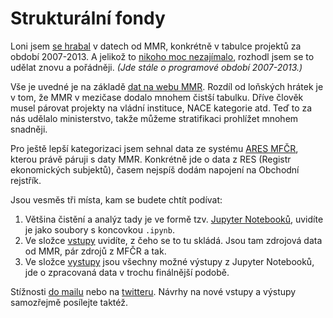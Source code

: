 # Strukturální fondy
Loni jsem [se hrabal](https://gist.github.com/kokes/052cc2a63e6366fc92b1) v datech od MMR, konkrétně v tabulce projektů za období 2007-2013. A jelikož to [nikoho moc nezajímalo](https://twitter.com/kondrej/status/604406720471961600), rozhodl jsem se to udělat znovu a pořádněji. *(Jde stále o programové období 2007-2013.)*

Vše je uvedné je na základě [dat na webu MMR](http://www.strukturalni-fondy.cz/cs/Informace-o-cerpani/Seznamy-prijemcu). Rozdíl od loňských hrátek je v tom, že MMR v mezičase dodalo mnohem čistší tabulku. Dříve člověk musel párovat projekty na vládní instituce, NACE kategorie atd. Teď to za nás udělalo ministerstvo, takže můžeme stratifikaci prohlížet mnohem snadněji.

Pro ještě lepší kategorizaci jsem sehnal data ze systému [ARES MFČR](http://wwwinfo.mfcr.cz/ares/ares.html.cz), kterou právě páruji s daty MMR. Konkrétně jde o data z RES (Registr ekonomických subjektů), časem nejspíš dodám napojení na Obchodní rejstřík.

Jsou vesměs tři místa, kam se budete chtít podívat:
1. Většina čistění a analýz tady je ve formě tzv. [Jupyter Notebooků](http://jupyter.org/), uvidíte je jako soubory s koncovkou `.ipynb`.
2. Ve složce [vstupy](vstupy) uvidíte, z čeho se to tu skládá. Jsou tam zdrojová data od MMR, pár zdrojů z MFČR a tak.
3. Ve složce [vystupy](vystupy) jsou všechny možné výstupy z Jupyter Notebooků, jde o zpracovaná data v trochu finálnější podobě.

Stížnosti [do mailu](mailto:ondrej.kokes@gmail.com) nebo na [twitteru](http://twitter.com/kondrej). Návrhy na nové vstupy a výstupy samozřejmě posílejte taktéž.